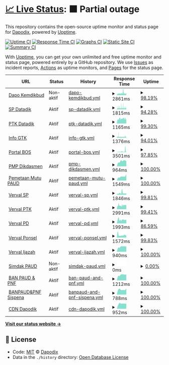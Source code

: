 # [📈 Live Status](https://dapodix.github.io/status): <!--live status--> **🟧 Partial outage**

This repository contains the open-source uptime monitor and status page for [Dapodix](https://dapodix.github.io/status), powered by [Upptime](https://github.com/upptime/upptime).

[![Uptime CI](https://github.com/koj-co/upptime/workflows/Uptime%20CI/badge.svg)](https://github.com/koj-co/upptime/actions?query=workflow%3A%22Uptime+CI%22)
[![Response Time CI](https://github.com/koj-co/upptime/workflows/Response%20Time%20CI/badge.svg)](https://github.com/koj-co/upptime/actions?query=workflow%3A%22Response+Time+CI%22)
[![Graphs CI](https://github.com/koj-co/upptime/workflows/Graphs%20CI/badge.svg)](https://github.com/koj-co/upptime/actions?query=workflow%3A%22Graphs+CI%22)
[![Static Site CI](https://github.com/koj-co/upptime/workflows/Static%20Site%20CI/badge.svg)](https://github.com/koj-co/upptime/actions?query=workflow%3A%22Static+Site+CI%22)
[![Summary CI](https://github.com/koj-co/upptime/workflows/Summary%20CI/badge.svg)](https://github.com/koj-co/upptime/actions?query=workflow%3A%22Summary+CI%22)

With [Upptime](https://upptime.js.org), you can get your own unlimited and free uptime monitor and status page, powered entirely by a GitHub repository. We use [Issues](https://github.com/dapodix/status/issues) as incident reports, [Actions](https://github.com/dapodix/status/actions) as uptime monitors, and [Pages](https://dapodix.github.io/status) for the status page.

<!--start: status pages-->
<!-- This summary is generated by Upptime (https://github.com/upptime/upptime) -->
<!-- Do not edit this manually, your changes will be overwritten -->
<!-- prettier-ignore -->
| URL | Status | History | Response Time | Uptime |
| --- | ------ | ------- | ------------- | ------ |
| <img alt="" src="https://favicons.githubusercontent.com/dapo.kemdikbud.go.id" height="13"> [Dapo Kemdikbud](https://dapo.kemdikbud.go.id/) | Non-aktif | [dapo-kemdikbud.yml](https://github.com/dapodix/status/commits/HEAD/history/dapo-kemdikbud.yml) | <details><summary><img alt="Response time graph" src="./graphs/dapo-kemdikbud/response-time-week.png" height="20"> 2861ms</summary><br><a href="https://dapodix.github.io/status/history/dapo-kemdikbud"><img alt="Response time 3230" src="https://img.shields.io/endpoint?url=https%3A%2F%2Fraw.githubusercontent.com%2Fdapodix%2Fstatus%2FHEAD%2Fapi%2Fdapo-kemdikbud%2Fresponse-time.json"></a><br><a href="https://dapodix.github.io/status/history/dapo-kemdikbud"><img alt="24-hour response time 2811" src="https://img.shields.io/endpoint?url=https%3A%2F%2Fraw.githubusercontent.com%2Fdapodix%2Fstatus%2FHEAD%2Fapi%2Fdapo-kemdikbud%2Fresponse-time-day.json"></a><br><a href="https://dapodix.github.io/status/history/dapo-kemdikbud"><img alt="7-day response time 2861" src="https://img.shields.io/endpoint?url=https%3A%2F%2Fraw.githubusercontent.com%2Fdapodix%2Fstatus%2FHEAD%2Fapi%2Fdapo-kemdikbud%2Fresponse-time-week.json"></a><br><a href="https://dapodix.github.io/status/history/dapo-kemdikbud"><img alt="30-day response time 3032" src="https://img.shields.io/endpoint?url=https%3A%2F%2Fraw.githubusercontent.com%2Fdapodix%2Fstatus%2FHEAD%2Fapi%2Fdapo-kemdikbud%2Fresponse-time-month.json"></a><br><a href="https://dapodix.github.io/status/history/dapo-kemdikbud"><img alt="1-year response time 3230" src="https://img.shields.io/endpoint?url=https%3A%2F%2Fraw.githubusercontent.com%2Fdapodix%2Fstatus%2FHEAD%2Fapi%2Fdapo-kemdikbud%2Fresponse-time-year.json"></a></details> | <details><summary><a href="https://dapodix.github.io/status/history/dapo-kemdikbud">98.19%</a></summary><a href="https://dapodix.github.io/status/history/dapo-kemdikbud"><img alt="All-time uptime 99.75%" src="https://img.shields.io/endpoint?url=https%3A%2F%2Fraw.githubusercontent.com%2Fdapodix%2Fstatus%2FHEAD%2Fapi%2Fdapo-kemdikbud%2Fuptime.json"></a><br><a href="https://dapodix.github.io/status/history/dapo-kemdikbud"><img alt="24-hour uptime 93.41%" src="https://img.shields.io/endpoint?url=https%3A%2F%2Fraw.githubusercontent.com%2Fdapodix%2Fstatus%2FHEAD%2Fapi%2Fdapo-kemdikbud%2Fuptime-day.json"></a><br><a href="https://dapodix.github.io/status/history/dapo-kemdikbud"><img alt="7-day uptime 98.19%" src="https://img.shields.io/endpoint?url=https%3A%2F%2Fraw.githubusercontent.com%2Fdapodix%2Fstatus%2FHEAD%2Fapi%2Fdapo-kemdikbud%2Fuptime-week.json"></a><br><a href="https://dapodix.github.io/status/history/dapo-kemdikbud"><img alt="30-day uptime 98.46%" src="https://img.shields.io/endpoint?url=https%3A%2F%2Fraw.githubusercontent.com%2Fdapodix%2Fstatus%2FHEAD%2Fapi%2Fdapo-kemdikbud%2Fuptime-month.json"></a><br><a href="https://dapodix.github.io/status/history/dapo-kemdikbud"><img alt="1-year uptime 99.75%" src="https://img.shields.io/endpoint?url=https%3A%2F%2Fraw.githubusercontent.com%2Fdapodix%2Fstatus%2FHEAD%2Fapi%2Fdapo-kemdikbud%2Fuptime-year.json"></a></details>
| <img alt="" src="https://favicons.githubusercontent.com/sp.datadik.kemdikbud.go.id" height="13"> [SP Datadik](https://sp.datadik.kemdikbud.go.id/) | Aktif | [sp-datadik.yml](https://github.com/dapodix/status/commits/HEAD/history/sp-datadik.yml) | <details><summary><img alt="Response time graph" src="./graphs/sp-datadik/response-time-week.png" height="20"> 1815ms</summary><br><a href="https://dapodix.github.io/status/history/sp-datadik"><img alt="Response time 1726" src="https://img.shields.io/endpoint?url=https%3A%2F%2Fraw.githubusercontent.com%2Fdapodix%2Fstatus%2FHEAD%2Fapi%2Fsp-datadik%2Fresponse-time.json"></a><br><a href="https://dapodix.github.io/status/history/sp-datadik"><img alt="24-hour response time 1529" src="https://img.shields.io/endpoint?url=https%3A%2F%2Fraw.githubusercontent.com%2Fdapodix%2Fstatus%2FHEAD%2Fapi%2Fsp-datadik%2Fresponse-time-day.json"></a><br><a href="https://dapodix.github.io/status/history/sp-datadik"><img alt="7-day response time 1815" src="https://img.shields.io/endpoint?url=https%3A%2F%2Fraw.githubusercontent.com%2Fdapodix%2Fstatus%2FHEAD%2Fapi%2Fsp-datadik%2Fresponse-time-week.json"></a><br><a href="https://dapodix.github.io/status/history/sp-datadik"><img alt="30-day response time 1863" src="https://img.shields.io/endpoint?url=https%3A%2F%2Fraw.githubusercontent.com%2Fdapodix%2Fstatus%2FHEAD%2Fapi%2Fsp-datadik%2Fresponse-time-month.json"></a><br><a href="https://dapodix.github.io/status/history/sp-datadik"><img alt="1-year response time 1726" src="https://img.shields.io/endpoint?url=https%3A%2F%2Fraw.githubusercontent.com%2Fdapodix%2Fstatus%2FHEAD%2Fapi%2Fsp-datadik%2Fresponse-time-year.json"></a></details> | <details><summary><a href="https://dapodix.github.io/status/history/sp-datadik">94.28%</a></summary><a href="https://dapodix.github.io/status/history/sp-datadik"><img alt="All-time uptime 99.77%" src="https://img.shields.io/endpoint?url=https%3A%2F%2Fraw.githubusercontent.com%2Fdapodix%2Fstatus%2FHEAD%2Fapi%2Fsp-datadik%2Fuptime.json"></a><br><a href="https://dapodix.github.io/status/history/sp-datadik"><img alt="24-hour uptime 94.37%" src="https://img.shields.io/endpoint?url=https%3A%2F%2Fraw.githubusercontent.com%2Fdapodix%2Fstatus%2FHEAD%2Fapi%2Fsp-datadik%2Fuptime-day.json"></a><br><a href="https://dapodix.github.io/status/history/sp-datadik"><img alt="7-day uptime 94.28%" src="https://img.shields.io/endpoint?url=https%3A%2F%2Fraw.githubusercontent.com%2Fdapodix%2Fstatus%2FHEAD%2Fapi%2Fsp-datadik%2Fuptime-week.json"></a><br><a href="https://dapodix.github.io/status/history/sp-datadik"><img alt="30-day uptime 97.78%" src="https://img.shields.io/endpoint?url=https%3A%2F%2Fraw.githubusercontent.com%2Fdapodix%2Fstatus%2FHEAD%2Fapi%2Fsp-datadik%2Fuptime-month.json"></a><br><a href="https://dapodix.github.io/status/history/sp-datadik"><img alt="1-year uptime 99.77%" src="https://img.shields.io/endpoint?url=https%3A%2F%2Fraw.githubusercontent.com%2Fdapodix%2Fstatus%2FHEAD%2Fapi%2Fsp-datadik%2Fuptime-year.json"></a></details>
| <img alt="" src="https://favicons.githubusercontent.com/ptk.datadik.kemdikbud.go.id" height="13"> [PTK Datadik](https://ptk.datadik.kemdikbud.go.id) | Aktif | [ptk-datadik.yml](https://github.com/dapodix/status/commits/HEAD/history/ptk-datadik.yml) | <details><summary><img alt="Response time graph" src="./graphs/ptk-datadik/response-time-week.png" height="20"> 1165ms</summary><br><a href="https://dapodix.github.io/status/history/ptk-datadik"><img alt="Response time 2969" src="https://img.shields.io/endpoint?url=https%3A%2F%2Fraw.githubusercontent.com%2Fdapodix%2Fstatus%2FHEAD%2Fapi%2Fptk-datadik%2Fresponse-time.json"></a><br><a href="https://dapodix.github.io/status/history/ptk-datadik"><img alt="24-hour response time 1087" src="https://img.shields.io/endpoint?url=https%3A%2F%2Fraw.githubusercontent.com%2Fdapodix%2Fstatus%2FHEAD%2Fapi%2Fptk-datadik%2Fresponse-time-day.json"></a><br><a href="https://dapodix.github.io/status/history/ptk-datadik"><img alt="7-day response time 1165" src="https://img.shields.io/endpoint?url=https%3A%2F%2Fraw.githubusercontent.com%2Fdapodix%2Fstatus%2FHEAD%2Fapi%2Fptk-datadik%2Fresponse-time-week.json"></a><br><a href="https://dapodix.github.io/status/history/ptk-datadik"><img alt="30-day response time 1226" src="https://img.shields.io/endpoint?url=https%3A%2F%2Fraw.githubusercontent.com%2Fdapodix%2Fstatus%2FHEAD%2Fapi%2Fptk-datadik%2Fresponse-time-month.json"></a><br><a href="https://dapodix.github.io/status/history/ptk-datadik"><img alt="1-year response time 2969" src="https://img.shields.io/endpoint?url=https%3A%2F%2Fraw.githubusercontent.com%2Fdapodix%2Fstatus%2FHEAD%2Fapi%2Fptk-datadik%2Fresponse-time-year.json"></a></details> | <details><summary><a href="https://dapodix.github.io/status/history/ptk-datadik">99.30%</a></summary><a href="https://dapodix.github.io/status/history/ptk-datadik"><img alt="All-time uptime 89.05%" src="https://img.shields.io/endpoint?url=https%3A%2F%2Fraw.githubusercontent.com%2Fdapodix%2Fstatus%2FHEAD%2Fapi%2Fptk-datadik%2Fuptime.json"></a><br><a href="https://dapodix.github.io/status/history/ptk-datadik"><img alt="24-hour uptime 99.15%" src="https://img.shields.io/endpoint?url=https%3A%2F%2Fraw.githubusercontent.com%2Fdapodix%2Fstatus%2FHEAD%2Fapi%2Fptk-datadik%2Fuptime-day.json"></a><br><a href="https://dapodix.github.io/status/history/ptk-datadik"><img alt="7-day uptime 99.30%" src="https://img.shields.io/endpoint?url=https%3A%2F%2Fraw.githubusercontent.com%2Fdapodix%2Fstatus%2FHEAD%2Fapi%2Fptk-datadik%2Fuptime-week.json"></a><br><a href="https://dapodix.github.io/status/history/ptk-datadik"><img alt="30-day uptime 99.49%" src="https://img.shields.io/endpoint?url=https%3A%2F%2Fraw.githubusercontent.com%2Fdapodix%2Fstatus%2FHEAD%2Fapi%2Fptk-datadik%2Fuptime-month.json"></a><br><a href="https://dapodix.github.io/status/history/ptk-datadik"><img alt="1-year uptime 89.05%" src="https://img.shields.io/endpoint?url=https%3A%2F%2Fraw.githubusercontent.com%2Fdapodix%2Fstatus%2FHEAD%2Fapi%2Fptk-datadik%2Fuptime-year.json"></a></details>
| <img alt="" src="https://favicons.githubusercontent.com/info.gtk.kemdikbud.go.id" height="13"> [Info GTK](https://info.gtk.kemdikbud.go.id) | Aktif | [info-gtk.yml](https://github.com/dapodix/status/commits/HEAD/history/info-gtk.yml) | <details><summary><img alt="Response time graph" src="./graphs/info-gtk/response-time-week.png" height="20"> 1376ms</summary><br><a href="https://dapodix.github.io/status/history/info-gtk"><img alt="Response time 1632" src="https://img.shields.io/endpoint?url=https%3A%2F%2Fraw.githubusercontent.com%2Fdapodix%2Fstatus%2FHEAD%2Fapi%2Finfo-gtk%2Fresponse-time.json"></a><br><a href="https://dapodix.github.io/status/history/info-gtk"><img alt="24-hour response time 1154" src="https://img.shields.io/endpoint?url=https%3A%2F%2Fraw.githubusercontent.com%2Fdapodix%2Fstatus%2FHEAD%2Fapi%2Finfo-gtk%2Fresponse-time-day.json"></a><br><a href="https://dapodix.github.io/status/history/info-gtk"><img alt="7-day response time 1376" src="https://img.shields.io/endpoint?url=https%3A%2F%2Fraw.githubusercontent.com%2Fdapodix%2Fstatus%2FHEAD%2Fapi%2Finfo-gtk%2Fresponse-time-week.json"></a><br><a href="https://dapodix.github.io/status/history/info-gtk"><img alt="30-day response time 1449" src="https://img.shields.io/endpoint?url=https%3A%2F%2Fraw.githubusercontent.com%2Fdapodix%2Fstatus%2FHEAD%2Fapi%2Finfo-gtk%2Fresponse-time-month.json"></a><br><a href="https://dapodix.github.io/status/history/info-gtk"><img alt="1-year response time 1632" src="https://img.shields.io/endpoint?url=https%3A%2F%2Fraw.githubusercontent.com%2Fdapodix%2Fstatus%2FHEAD%2Fapi%2Finfo-gtk%2Fresponse-time-year.json"></a></details> | <details><summary><a href="https://dapodix.github.io/status/history/info-gtk">94.01%</a></summary><a href="https://dapodix.github.io/status/history/info-gtk"><img alt="All-time uptime 46.08%" src="https://img.shields.io/endpoint?url=https%3A%2F%2Fraw.githubusercontent.com%2Fdapodix%2Fstatus%2FHEAD%2Fapi%2Finfo-gtk%2Fuptime.json"></a><br><a href="https://dapodix.github.io/status/history/info-gtk"><img alt="24-hour uptime 89.94%" src="https://img.shields.io/endpoint?url=https%3A%2F%2Fraw.githubusercontent.com%2Fdapodix%2Fstatus%2FHEAD%2Fapi%2Finfo-gtk%2Fuptime-day.json"></a><br><a href="https://dapodix.github.io/status/history/info-gtk"><img alt="7-day uptime 94.01%" src="https://img.shields.io/endpoint?url=https%3A%2F%2Fraw.githubusercontent.com%2Fdapodix%2Fstatus%2FHEAD%2Fapi%2Finfo-gtk%2Fuptime-week.json"></a><br><a href="https://dapodix.github.io/status/history/info-gtk"><img alt="30-day uptime 98.04%" src="https://img.shields.io/endpoint?url=https%3A%2F%2Fraw.githubusercontent.com%2Fdapodix%2Fstatus%2FHEAD%2Fapi%2Finfo-gtk%2Fuptime-month.json"></a><br><a href="https://dapodix.github.io/status/history/info-gtk"><img alt="1-year uptime 46.08%" src="https://img.shields.io/endpoint?url=https%3A%2F%2Fraw.githubusercontent.com%2Fdapodix%2Fstatus%2FHEAD%2Fapi%2Finfo-gtk%2Fuptime-year.json"></a></details>
| <img alt="" src="https://favicons.githubusercontent.com/bos.kemdikbud.go.id" height="13"> [Portal BOS](https://bos.kemdikbud.go.id/) | Aktif | [portal-bos.yml](https://github.com/dapodix/status/commits/HEAD/history/portal-bos.yml) | <details><summary><img alt="Response time graph" src="./graphs/portal-bos/response-time-week.png" height="20"> 3501ms</summary><br><a href="https://dapodix.github.io/status/history/portal-bos"><img alt="Response time 1979" src="https://img.shields.io/endpoint?url=https%3A%2F%2Fraw.githubusercontent.com%2Fdapodix%2Fstatus%2FHEAD%2Fapi%2Fportal-bos%2Fresponse-time.json"></a><br><a href="https://dapodix.github.io/status/history/portal-bos"><img alt="24-hour response time 4269" src="https://img.shields.io/endpoint?url=https%3A%2F%2Fraw.githubusercontent.com%2Fdapodix%2Fstatus%2FHEAD%2Fapi%2Fportal-bos%2Fresponse-time-day.json"></a><br><a href="https://dapodix.github.io/status/history/portal-bos"><img alt="7-day response time 3501" src="https://img.shields.io/endpoint?url=https%3A%2F%2Fraw.githubusercontent.com%2Fdapodix%2Fstatus%2FHEAD%2Fapi%2Fportal-bos%2Fresponse-time-week.json"></a><br><a href="https://dapodix.github.io/status/history/portal-bos"><img alt="30-day response time 2771" src="https://img.shields.io/endpoint?url=https%3A%2F%2Fraw.githubusercontent.com%2Fdapodix%2Fstatus%2FHEAD%2Fapi%2Fportal-bos%2Fresponse-time-month.json"></a><br><a href="https://dapodix.github.io/status/history/portal-bos"><img alt="1-year response time 1979" src="https://img.shields.io/endpoint?url=https%3A%2F%2Fraw.githubusercontent.com%2Fdapodix%2Fstatus%2FHEAD%2Fapi%2Fportal-bos%2Fresponse-time-year.json"></a></details> | <details><summary><a href="https://dapodix.github.io/status/history/portal-bos">97.85%</a></summary><a href="https://dapodix.github.io/status/history/portal-bos"><img alt="All-time uptime 99.36%" src="https://img.shields.io/endpoint?url=https%3A%2F%2Fraw.githubusercontent.com%2Fdapodix%2Fstatus%2FHEAD%2Fapi%2Fportal-bos%2Fuptime.json"></a><br><a href="https://dapodix.github.io/status/history/portal-bos"><img alt="24-hour uptime 99.70%" src="https://img.shields.io/endpoint?url=https%3A%2F%2Fraw.githubusercontent.com%2Fdapodix%2Fstatus%2FHEAD%2Fapi%2Fportal-bos%2Fuptime-day.json"></a><br><a href="https://dapodix.github.io/status/history/portal-bos"><img alt="7-day uptime 97.85%" src="https://img.shields.io/endpoint?url=https%3A%2F%2Fraw.githubusercontent.com%2Fdapodix%2Fstatus%2FHEAD%2Fapi%2Fportal-bos%2Fuptime-week.json"></a><br><a href="https://dapodix.github.io/status/history/portal-bos"><img alt="30-day uptime 95.92%" src="https://img.shields.io/endpoint?url=https%3A%2F%2Fraw.githubusercontent.com%2Fdapodix%2Fstatus%2FHEAD%2Fapi%2Fportal-bos%2Fuptime-month.json"></a><br><a href="https://dapodix.github.io/status/history/portal-bos"><img alt="1-year uptime 99.36%" src="https://img.shields.io/endpoint?url=https%3A%2F%2Fraw.githubusercontent.com%2Fdapodix%2Fstatus%2FHEAD%2Fapi%2Fportal-bos%2Fuptime-year.json"></a></details>
| <img alt="" src="https://favicons.githubusercontent.com/pmp.kemdikbud.go.id" height="13"> [PMP Dikdasmen](http://pmp.kemdikbud.go.id/) | Aktif | [pmp-dikdasmen.yml](https://github.com/dapodix/status/commits/HEAD/history/pmp-dikdasmen.yml) | <details><summary><img alt="Response time graph" src="./graphs/pmp-dikdasmen/response-time-week.png" height="20"> 964ms</summary><br><a href="https://dapodix.github.io/status/history/pmp-dikdasmen"><img alt="Response time 1233" src="https://img.shields.io/endpoint?url=https%3A%2F%2Fraw.githubusercontent.com%2Fdapodix%2Fstatus%2FHEAD%2Fapi%2Fpmp-dikdasmen%2Fresponse-time.json"></a><br><a href="https://dapodix.github.io/status/history/pmp-dikdasmen"><img alt="24-hour response time 961" src="https://img.shields.io/endpoint?url=https%3A%2F%2Fraw.githubusercontent.com%2Fdapodix%2Fstatus%2FHEAD%2Fapi%2Fpmp-dikdasmen%2Fresponse-time-day.json"></a><br><a href="https://dapodix.github.io/status/history/pmp-dikdasmen"><img alt="7-day response time 964" src="https://img.shields.io/endpoint?url=https%3A%2F%2Fraw.githubusercontent.com%2Fdapodix%2Fstatus%2FHEAD%2Fapi%2Fpmp-dikdasmen%2Fresponse-time-week.json"></a><br><a href="https://dapodix.github.io/status/history/pmp-dikdasmen"><img alt="30-day response time 990" src="https://img.shields.io/endpoint?url=https%3A%2F%2Fraw.githubusercontent.com%2Fdapodix%2Fstatus%2FHEAD%2Fapi%2Fpmp-dikdasmen%2Fresponse-time-month.json"></a><br><a href="https://dapodix.github.io/status/history/pmp-dikdasmen"><img alt="1-year response time 1233" src="https://img.shields.io/endpoint?url=https%3A%2F%2Fraw.githubusercontent.com%2Fdapodix%2Fstatus%2FHEAD%2Fapi%2Fpmp-dikdasmen%2Fresponse-time-year.json"></a></details> | <details><summary><a href="https://dapodix.github.io/status/history/pmp-dikdasmen">100.00%</a></summary><a href="https://dapodix.github.io/status/history/pmp-dikdasmen"><img alt="All-time uptime 99.36%" src="https://img.shields.io/endpoint?url=https%3A%2F%2Fraw.githubusercontent.com%2Fdapodix%2Fstatus%2FHEAD%2Fapi%2Fpmp-dikdasmen%2Fuptime.json"></a><br><a href="https://dapodix.github.io/status/history/pmp-dikdasmen"><img alt="24-hour uptime 100.00%" src="https://img.shields.io/endpoint?url=https%3A%2F%2Fraw.githubusercontent.com%2Fdapodix%2Fstatus%2FHEAD%2Fapi%2Fpmp-dikdasmen%2Fuptime-day.json"></a><br><a href="https://dapodix.github.io/status/history/pmp-dikdasmen"><img alt="7-day uptime 100.00%" src="https://img.shields.io/endpoint?url=https%3A%2F%2Fraw.githubusercontent.com%2Fdapodix%2Fstatus%2FHEAD%2Fapi%2Fpmp-dikdasmen%2Fuptime-week.json"></a><br><a href="https://dapodix.github.io/status/history/pmp-dikdasmen"><img alt="30-day uptime 99.91%" src="https://img.shields.io/endpoint?url=https%3A%2F%2Fraw.githubusercontent.com%2Fdapodix%2Fstatus%2FHEAD%2Fapi%2Fpmp-dikdasmen%2Fuptime-month.json"></a><br><a href="https://dapodix.github.io/status/history/pmp-dikdasmen"><img alt="1-year uptime 99.36%" src="https://img.shields.io/endpoint?url=https%3A%2F%2Fraw.githubusercontent.com%2Fdapodix%2Fstatus%2FHEAD%2Fapi%2Fpmp-dikdasmen%2Fuptime-year.json"></a></details>
| <img alt="" src="https://favicons.githubusercontent.com/pemetaanmutu.paud-dikmas.kemdikbud.go.id" height="13"> [Pemetaan Mutu PAUD](https://pemetaanmutu.paud-dikmas.kemdikbud.go.id/) | Aktif | [pemetaan-mutu-paud.yml](https://github.com/dapodix/status/commits/HEAD/history/pemetaan-mutu-paud.yml) | <details><summary><img alt="Response time graph" src="./graphs/pemetaan-mutu-paud/response-time-week.png" height="20"> 1549ms</summary><br><a href="https://dapodix.github.io/status/history/pemetaan-mutu-paud"><img alt="Response time 7447" src="https://img.shields.io/endpoint?url=https%3A%2F%2Fraw.githubusercontent.com%2Fdapodix%2Fstatus%2FHEAD%2Fapi%2Fpemetaan-mutu-paud%2Fresponse-time.json"></a><br><a href="https://dapodix.github.io/status/history/pemetaan-mutu-paud"><img alt="24-hour response time 2472" src="https://img.shields.io/endpoint?url=https%3A%2F%2Fraw.githubusercontent.com%2Fdapodix%2Fstatus%2FHEAD%2Fapi%2Fpemetaan-mutu-paud%2Fresponse-time-day.json"></a><br><a href="https://dapodix.github.io/status/history/pemetaan-mutu-paud"><img alt="7-day response time 1549" src="https://img.shields.io/endpoint?url=https%3A%2F%2Fraw.githubusercontent.com%2Fdapodix%2Fstatus%2FHEAD%2Fapi%2Fpemetaan-mutu-paud%2Fresponse-time-week.json"></a><br><a href="https://dapodix.github.io/status/history/pemetaan-mutu-paud"><img alt="30-day response time 6371" src="https://img.shields.io/endpoint?url=https%3A%2F%2Fraw.githubusercontent.com%2Fdapodix%2Fstatus%2FHEAD%2Fapi%2Fpemetaan-mutu-paud%2Fresponse-time-month.json"></a><br><a href="https://dapodix.github.io/status/history/pemetaan-mutu-paud"><img alt="1-year response time 7447" src="https://img.shields.io/endpoint?url=https%3A%2F%2Fraw.githubusercontent.com%2Fdapodix%2Fstatus%2FHEAD%2Fapi%2Fpemetaan-mutu-paud%2Fresponse-time-year.json"></a></details> | <details><summary><a href="https://dapodix.github.io/status/history/pemetaan-mutu-paud">100.00%</a></summary><a href="https://dapodix.github.io/status/history/pemetaan-mutu-paud"><img alt="All-time uptime 93.28%" src="https://img.shields.io/endpoint?url=https%3A%2F%2Fraw.githubusercontent.com%2Fdapodix%2Fstatus%2FHEAD%2Fapi%2Fpemetaan-mutu-paud%2Fuptime.json"></a><br><a href="https://dapodix.github.io/status/history/pemetaan-mutu-paud"><img alt="24-hour uptime 100.00%" src="https://img.shields.io/endpoint?url=https%3A%2F%2Fraw.githubusercontent.com%2Fdapodix%2Fstatus%2FHEAD%2Fapi%2Fpemetaan-mutu-paud%2Fuptime-day.json"></a><br><a href="https://dapodix.github.io/status/history/pemetaan-mutu-paud"><img alt="7-day uptime 100.00%" src="https://img.shields.io/endpoint?url=https%3A%2F%2Fraw.githubusercontent.com%2Fdapodix%2Fstatus%2FHEAD%2Fapi%2Fpemetaan-mutu-paud%2Fuptime-week.json"></a><br><a href="https://dapodix.github.io/status/history/pemetaan-mutu-paud"><img alt="30-day uptime 98.64%" src="https://img.shields.io/endpoint?url=https%3A%2F%2Fraw.githubusercontent.com%2Fdapodix%2Fstatus%2FHEAD%2Fapi%2Fpemetaan-mutu-paud%2Fuptime-month.json"></a><br><a href="https://dapodix.github.io/status/history/pemetaan-mutu-paud"><img alt="1-year uptime 93.28%" src="https://img.shields.io/endpoint?url=https%3A%2F%2Fraw.githubusercontent.com%2Fdapodix%2Fstatus%2FHEAD%2Fapi%2Fpemetaan-mutu-paud%2Fuptime-year.json"></a></details>
| <img alt="" src="https://favicons.githubusercontent.com/vervalsp.data.kemdikbud.go.id" height="13"> [Verval SP](http://vervalsp.data.kemdikbud.go.id/) | Aktif | [verval-sp.yml](https://github.com/dapodix/status/commits/HEAD/history/verval-sp.yml) | <details><summary><img alt="Response time graph" src="./graphs/verval-sp/response-time-week.png" height="20"> 1846ms</summary><br><a href="https://dapodix.github.io/status/history/verval-sp"><img alt="Response time 1571" src="https://img.shields.io/endpoint?url=https%3A%2F%2Fraw.githubusercontent.com%2Fdapodix%2Fstatus%2FHEAD%2Fapi%2Fverval-sp%2Fresponse-time.json"></a><br><a href="https://dapodix.github.io/status/history/verval-sp"><img alt="24-hour response time 1527" src="https://img.shields.io/endpoint?url=https%3A%2F%2Fraw.githubusercontent.com%2Fdapodix%2Fstatus%2FHEAD%2Fapi%2Fverval-sp%2Fresponse-time-day.json"></a><br><a href="https://dapodix.github.io/status/history/verval-sp"><img alt="7-day response time 1846" src="https://img.shields.io/endpoint?url=https%3A%2F%2Fraw.githubusercontent.com%2Fdapodix%2Fstatus%2FHEAD%2Fapi%2Fverval-sp%2Fresponse-time-week.json"></a><br><a href="https://dapodix.github.io/status/history/verval-sp"><img alt="30-day response time 1766" src="https://img.shields.io/endpoint?url=https%3A%2F%2Fraw.githubusercontent.com%2Fdapodix%2Fstatus%2FHEAD%2Fapi%2Fverval-sp%2Fresponse-time-month.json"></a><br><a href="https://dapodix.github.io/status/history/verval-sp"><img alt="1-year response time 1571" src="https://img.shields.io/endpoint?url=https%3A%2F%2Fraw.githubusercontent.com%2Fdapodix%2Fstatus%2FHEAD%2Fapi%2Fverval-sp%2Fresponse-time-year.json"></a></details> | <details><summary><a href="https://dapodix.github.io/status/history/verval-sp">99.81%</a></summary><a href="https://dapodix.github.io/status/history/verval-sp"><img alt="All-time uptime 98.67%" src="https://img.shields.io/endpoint?url=https%3A%2F%2Fraw.githubusercontent.com%2Fdapodix%2Fstatus%2FHEAD%2Fapi%2Fverval-sp%2Fuptime.json"></a><br><a href="https://dapodix.github.io/status/history/verval-sp"><img alt="24-hour uptime 100.00%" src="https://img.shields.io/endpoint?url=https%3A%2F%2Fraw.githubusercontent.com%2Fdapodix%2Fstatus%2FHEAD%2Fapi%2Fverval-sp%2Fuptime-day.json"></a><br><a href="https://dapodix.github.io/status/history/verval-sp"><img alt="7-day uptime 99.81%" src="https://img.shields.io/endpoint?url=https%3A%2F%2Fraw.githubusercontent.com%2Fdapodix%2Fstatus%2FHEAD%2Fapi%2Fverval-sp%2Fuptime-week.json"></a><br><a href="https://dapodix.github.io/status/history/verval-sp"><img alt="30-day uptime 98.79%" src="https://img.shields.io/endpoint?url=https%3A%2F%2Fraw.githubusercontent.com%2Fdapodix%2Fstatus%2FHEAD%2Fapi%2Fverval-sp%2Fuptime-month.json"></a><br><a href="https://dapodix.github.io/status/history/verval-sp"><img alt="1-year uptime 98.67%" src="https://img.shields.io/endpoint?url=https%3A%2F%2Fraw.githubusercontent.com%2Fdapodix%2Fstatus%2FHEAD%2Fapi%2Fverval-sp%2Fuptime-year.json"></a></details>
| <img alt="" src="https://favicons.githubusercontent.com/vervalptk.data.kemdikbud.go.id" height="13"> [Verval PTK](http://vervalptk.data.kemdikbud.go.id/) | Aktif | [verval-ptk.yml](https://github.com/dapodix/status/commits/HEAD/history/verval-ptk.yml) | <details><summary><img alt="Response time graph" src="./graphs/verval-ptk/response-time-week.png" height="20"> 2991ms</summary><br><a href="https://dapodix.github.io/status/history/verval-ptk"><img alt="Response time 3258" src="https://img.shields.io/endpoint?url=https%3A%2F%2Fraw.githubusercontent.com%2Fdapodix%2Fstatus%2FHEAD%2Fapi%2Fverval-ptk%2Fresponse-time.json"></a><br><a href="https://dapodix.github.io/status/history/verval-ptk"><img alt="24-hour response time 3179" src="https://img.shields.io/endpoint?url=https%3A%2F%2Fraw.githubusercontent.com%2Fdapodix%2Fstatus%2FHEAD%2Fapi%2Fverval-ptk%2Fresponse-time-day.json"></a><br><a href="https://dapodix.github.io/status/history/verval-ptk"><img alt="7-day response time 2991" src="https://img.shields.io/endpoint?url=https%3A%2F%2Fraw.githubusercontent.com%2Fdapodix%2Fstatus%2FHEAD%2Fapi%2Fverval-ptk%2Fresponse-time-week.json"></a><br><a href="https://dapodix.github.io/status/history/verval-ptk"><img alt="30-day response time 3032" src="https://img.shields.io/endpoint?url=https%3A%2F%2Fraw.githubusercontent.com%2Fdapodix%2Fstatus%2FHEAD%2Fapi%2Fverval-ptk%2Fresponse-time-month.json"></a><br><a href="https://dapodix.github.io/status/history/verval-ptk"><img alt="1-year response time 3258" src="https://img.shields.io/endpoint?url=https%3A%2F%2Fraw.githubusercontent.com%2Fdapodix%2Fstatus%2FHEAD%2Fapi%2Fverval-ptk%2Fresponse-time-year.json"></a></details> | <details><summary><a href="https://dapodix.github.io/status/history/verval-ptk">99.41%</a></summary><a href="https://dapodix.github.io/status/history/verval-ptk"><img alt="All-time uptime 98.78%" src="https://img.shields.io/endpoint?url=https%3A%2F%2Fraw.githubusercontent.com%2Fdapodix%2Fstatus%2FHEAD%2Fapi%2Fverval-ptk%2Fuptime.json"></a><br><a href="https://dapodix.github.io/status/history/verval-ptk"><img alt="24-hour uptime 100.00%" src="https://img.shields.io/endpoint?url=https%3A%2F%2Fraw.githubusercontent.com%2Fdapodix%2Fstatus%2FHEAD%2Fapi%2Fverval-ptk%2Fuptime-day.json"></a><br><a href="https://dapodix.github.io/status/history/verval-ptk"><img alt="7-day uptime 99.41%" src="https://img.shields.io/endpoint?url=https%3A%2F%2Fraw.githubusercontent.com%2Fdapodix%2Fstatus%2FHEAD%2Fapi%2Fverval-ptk%2Fuptime-week.json"></a><br><a href="https://dapodix.github.io/status/history/verval-ptk"><img alt="30-day uptime 98.47%" src="https://img.shields.io/endpoint?url=https%3A%2F%2Fraw.githubusercontent.com%2Fdapodix%2Fstatus%2FHEAD%2Fapi%2Fverval-ptk%2Fuptime-month.json"></a><br><a href="https://dapodix.github.io/status/history/verval-ptk"><img alt="1-year uptime 98.78%" src="https://img.shields.io/endpoint?url=https%3A%2F%2Fraw.githubusercontent.com%2Fdapodix%2Fstatus%2FHEAD%2Fapi%2Fverval-ptk%2Fuptime-year.json"></a></details>
| <img alt="" src="https://favicons.githubusercontent.com/vervalpd.data.kemdikbud.go.id" height="13"> [Verval PD](http://vervalpd.data.kemdikbud.go.id/) | Aktif | [verval-pd.yml](https://github.com/dapodix/status/commits/HEAD/history/verval-pd.yml) | <details><summary><img alt="Response time graph" src="./graphs/verval-pd/response-time-week.png" height="20"> 1993ms</summary><br><a href="https://dapodix.github.io/status/history/verval-pd"><img alt="Response time 2304" src="https://img.shields.io/endpoint?url=https%3A%2F%2Fraw.githubusercontent.com%2Fdapodix%2Fstatus%2FHEAD%2Fapi%2Fverval-pd%2Fresponse-time.json"></a><br><a href="https://dapodix.github.io/status/history/verval-pd"><img alt="24-hour response time 1996" src="https://img.shields.io/endpoint?url=https%3A%2F%2Fraw.githubusercontent.com%2Fdapodix%2Fstatus%2FHEAD%2Fapi%2Fverval-pd%2Fresponse-time-day.json"></a><br><a href="https://dapodix.github.io/status/history/verval-pd"><img alt="7-day response time 1993" src="https://img.shields.io/endpoint?url=https%3A%2F%2Fraw.githubusercontent.com%2Fdapodix%2Fstatus%2FHEAD%2Fapi%2Fverval-pd%2Fresponse-time-week.json"></a><br><a href="https://dapodix.github.io/status/history/verval-pd"><img alt="30-day response time 1993" src="https://img.shields.io/endpoint?url=https%3A%2F%2Fraw.githubusercontent.com%2Fdapodix%2Fstatus%2FHEAD%2Fapi%2Fverval-pd%2Fresponse-time-month.json"></a><br><a href="https://dapodix.github.io/status/history/verval-pd"><img alt="1-year response time 2304" src="https://img.shields.io/endpoint?url=https%3A%2F%2Fraw.githubusercontent.com%2Fdapodix%2Fstatus%2FHEAD%2Fapi%2Fverval-pd%2Fresponse-time-year.json"></a></details> | <details><summary><a href="https://dapodix.github.io/status/history/verval-pd">86.59%</a></summary><a href="https://dapodix.github.io/status/history/verval-pd"><img alt="All-time uptime 14.00%" src="https://img.shields.io/endpoint?url=https%3A%2F%2Fraw.githubusercontent.com%2Fdapodix%2Fstatus%2FHEAD%2Fapi%2Fverval-pd%2Fuptime.json"></a><br><a href="https://dapodix.github.io/status/history/verval-pd"><img alt="24-hour uptime 100.00%" src="https://img.shields.io/endpoint?url=https%3A%2F%2Fraw.githubusercontent.com%2Fdapodix%2Fstatus%2FHEAD%2Fapi%2Fverval-pd%2Fuptime-day.json"></a><br><a href="https://dapodix.github.io/status/history/verval-pd"><img alt="7-day uptime 86.59%" src="https://img.shields.io/endpoint?url=https%3A%2F%2Fraw.githubusercontent.com%2Fdapodix%2Fstatus%2FHEAD%2Fapi%2Fverval-pd%2Fuptime-week.json"></a><br><a href="https://dapodix.github.io/status/history/verval-pd"><img alt="30-day uptime 18.02%" src="https://img.shields.io/endpoint?url=https%3A%2F%2Fraw.githubusercontent.com%2Fdapodix%2Fstatus%2FHEAD%2Fapi%2Fverval-pd%2Fuptime-month.json"></a><br><a href="https://dapodix.github.io/status/history/verval-pd"><img alt="1-year uptime 14.00%" src="https://img.shields.io/endpoint?url=https%3A%2F%2Fraw.githubusercontent.com%2Fdapodix%2Fstatus%2FHEAD%2Fapi%2Fverval-pd%2Fuptime-year.json"></a></details>
| <img alt="" src="https://favicons.githubusercontent.com/vervalponsel.data.kemdikbud.go.id" height="13"> [Verval Ponsel](https://vervalponsel.data.kemdikbud.go.id/) | Aktif | [verval-ponsel.yml](https://github.com/dapodix/status/commits/HEAD/history/verval-ponsel.yml) | <details><summary><img alt="Response time graph" src="./graphs/verval-ponsel/response-time-week.png" height="20"> 1572ms</summary><br><a href="https://dapodix.github.io/status/history/verval-ponsel"><img alt="Response time 2129" src="https://img.shields.io/endpoint?url=https%3A%2F%2Fraw.githubusercontent.com%2Fdapodix%2Fstatus%2FHEAD%2Fapi%2Fverval-ponsel%2Fresponse-time.json"></a><br><a href="https://dapodix.github.io/status/history/verval-ponsel"><img alt="24-hour response time 1624" src="https://img.shields.io/endpoint?url=https%3A%2F%2Fraw.githubusercontent.com%2Fdapodix%2Fstatus%2FHEAD%2Fapi%2Fverval-ponsel%2Fresponse-time-day.json"></a><br><a href="https://dapodix.github.io/status/history/verval-ponsel"><img alt="7-day response time 1572" src="https://img.shields.io/endpoint?url=https%3A%2F%2Fraw.githubusercontent.com%2Fdapodix%2Fstatus%2FHEAD%2Fapi%2Fverval-ponsel%2Fresponse-time-week.json"></a><br><a href="https://dapodix.github.io/status/history/verval-ponsel"><img alt="30-day response time 2474" src="https://img.shields.io/endpoint?url=https%3A%2F%2Fraw.githubusercontent.com%2Fdapodix%2Fstatus%2FHEAD%2Fapi%2Fverval-ponsel%2Fresponse-time-month.json"></a><br><a href="https://dapodix.github.io/status/history/verval-ponsel"><img alt="1-year response time 2129" src="https://img.shields.io/endpoint?url=https%3A%2F%2Fraw.githubusercontent.com%2Fdapodix%2Fstatus%2FHEAD%2Fapi%2Fverval-ponsel%2Fresponse-time-year.json"></a></details> | <details><summary><a href="https://dapodix.github.io/status/history/verval-ponsel">99.83%</a></summary><a href="https://dapodix.github.io/status/history/verval-ponsel"><img alt="All-time uptime 97.96%" src="https://img.shields.io/endpoint?url=https%3A%2F%2Fraw.githubusercontent.com%2Fdapodix%2Fstatus%2FHEAD%2Fapi%2Fverval-ponsel%2Fuptime.json"></a><br><a href="https://dapodix.github.io/status/history/verval-ponsel"><img alt="24-hour uptime 100.00%" src="https://img.shields.io/endpoint?url=https%3A%2F%2Fraw.githubusercontent.com%2Fdapodix%2Fstatus%2FHEAD%2Fapi%2Fverval-ponsel%2Fuptime-day.json"></a><br><a href="https://dapodix.github.io/status/history/verval-ponsel"><img alt="7-day uptime 99.83%" src="https://img.shields.io/endpoint?url=https%3A%2F%2Fraw.githubusercontent.com%2Fdapodix%2Fstatus%2FHEAD%2Fapi%2Fverval-ponsel%2Fuptime-week.json"></a><br><a href="https://dapodix.github.io/status/history/verval-ponsel"><img alt="30-day uptime 98.85%" src="https://img.shields.io/endpoint?url=https%3A%2F%2Fraw.githubusercontent.com%2Fdapodix%2Fstatus%2FHEAD%2Fapi%2Fverval-ponsel%2Fuptime-month.json"></a><br><a href="https://dapodix.github.io/status/history/verval-ponsel"><img alt="1-year uptime 97.96%" src="https://img.shields.io/endpoint?url=https%3A%2F%2Fraw.githubusercontent.com%2Fdapodix%2Fstatus%2FHEAD%2Fapi%2Fverval-ponsel%2Fuptime-year.json"></a></details>
| <img alt="" src="https://favicons.githubusercontent.com/info.gtk.kemdikbud.go.id" height="13"> [Verval Ijazah](https://info.gtk.kemdikbud.go.id/verval_s1/index.php) | Aktif | [verval-ijazah.yml](https://github.com/dapodix/status/commits/HEAD/history/verval-ijazah.yml) | <details><summary><img alt="Response time graph" src="./graphs/verval-ijazah/response-time-week.png" height="20"> 940ms</summary><br><a href="https://dapodix.github.io/status/history/verval-ijazah"><img alt="Response time 1603" src="https://img.shields.io/endpoint?url=https%3A%2F%2Fraw.githubusercontent.com%2Fdapodix%2Fstatus%2FHEAD%2Fapi%2Fverval-ijazah%2Fresponse-time.json"></a><br><a href="https://dapodix.github.io/status/history/verval-ijazah"><img alt="24-hour response time 994" src="https://img.shields.io/endpoint?url=https%3A%2F%2Fraw.githubusercontent.com%2Fdapodix%2Fstatus%2FHEAD%2Fapi%2Fverval-ijazah%2Fresponse-time-day.json"></a><br><a href="https://dapodix.github.io/status/history/verval-ijazah"><img alt="7-day response time 940" src="https://img.shields.io/endpoint?url=https%3A%2F%2Fraw.githubusercontent.com%2Fdapodix%2Fstatus%2FHEAD%2Fapi%2Fverval-ijazah%2Fresponse-time-week.json"></a><br><a href="https://dapodix.github.io/status/history/verval-ijazah"><img alt="30-day response time 939" src="https://img.shields.io/endpoint?url=https%3A%2F%2Fraw.githubusercontent.com%2Fdapodix%2Fstatus%2FHEAD%2Fapi%2Fverval-ijazah%2Fresponse-time-month.json"></a><br><a href="https://dapodix.github.io/status/history/verval-ijazah"><img alt="1-year response time 1603" src="https://img.shields.io/endpoint?url=https%3A%2F%2Fraw.githubusercontent.com%2Fdapodix%2Fstatus%2FHEAD%2Fapi%2Fverval-ijazah%2Fresponse-time-year.json"></a></details> | <details><summary><a href="https://dapodix.github.io/status/history/verval-ijazah">100.00%</a></summary><a href="https://dapodix.github.io/status/history/verval-ijazah"><img alt="All-time uptime 46.41%" src="https://img.shields.io/endpoint?url=https%3A%2F%2Fraw.githubusercontent.com%2Fdapodix%2Fstatus%2FHEAD%2Fapi%2Fverval-ijazah%2Fuptime.json"></a><br><a href="https://dapodix.github.io/status/history/verval-ijazah"><img alt="24-hour uptime 100.00%" src="https://img.shields.io/endpoint?url=https%3A%2F%2Fraw.githubusercontent.com%2Fdapodix%2Fstatus%2FHEAD%2Fapi%2Fverval-ijazah%2Fuptime-day.json"></a><br><a href="https://dapodix.github.io/status/history/verval-ijazah"><img alt="7-day uptime 100.00%" src="https://img.shields.io/endpoint?url=https%3A%2F%2Fraw.githubusercontent.com%2Fdapodix%2Fstatus%2FHEAD%2Fapi%2Fverval-ijazah%2Fuptime-week.json"></a><br><a href="https://dapodix.github.io/status/history/verval-ijazah"><img alt="30-day uptime 99.84%" src="https://img.shields.io/endpoint?url=https%3A%2F%2Fraw.githubusercontent.com%2Fdapodix%2Fstatus%2FHEAD%2Fapi%2Fverval-ijazah%2Fuptime-month.json"></a><br><a href="https://dapodix.github.io/status/history/verval-ijazah"><img alt="1-year uptime 46.41%" src="https://img.shields.io/endpoint?url=https%3A%2F%2Fraw.githubusercontent.com%2Fdapodix%2Fstatus%2FHEAD%2Fapi%2Fverval-ijazah%2Fuptime-year.json"></a></details>
| <img alt="" src="https://favicons.githubusercontent.com/app.paud-dikmas.kemdikbud.go.id" height="13"> [Simdak PAUD](https://app.paud-dikmas.kemdikbud.go.id/simdak/) | Non-aktif | [simdak-paud.yml](https://github.com/dapodix/status/commits/HEAD/history/simdak-paud.yml) | <details><summary><img alt="Response time graph" src="./graphs/simdak-paud/response-time-week.png" height="20"> 0ms</summary><br><a href="https://dapodix.github.io/status/history/simdak-paud"><img alt="Response time 2263" src="https://img.shields.io/endpoint?url=https%3A%2F%2Fraw.githubusercontent.com%2Fdapodix%2Fstatus%2FHEAD%2Fapi%2Fsimdak-paud%2Fresponse-time.json"></a><br><a href="https://dapodix.github.io/status/history/simdak-paud"><img alt="24-hour response time 0" src="https://img.shields.io/endpoint?url=https%3A%2F%2Fraw.githubusercontent.com%2Fdapodix%2Fstatus%2FHEAD%2Fapi%2Fsimdak-paud%2Fresponse-time-day.json"></a><br><a href="https://dapodix.github.io/status/history/simdak-paud"><img alt="7-day response time 0" src="https://img.shields.io/endpoint?url=https%3A%2F%2Fraw.githubusercontent.com%2Fdapodix%2Fstatus%2FHEAD%2Fapi%2Fsimdak-paud%2Fresponse-time-week.json"></a><br><a href="https://dapodix.github.io/status/history/simdak-paud"><img alt="30-day response time 0" src="https://img.shields.io/endpoint?url=https%3A%2F%2Fraw.githubusercontent.com%2Fdapodix%2Fstatus%2FHEAD%2Fapi%2Fsimdak-paud%2Fresponse-time-month.json"></a><br><a href="https://dapodix.github.io/status/history/simdak-paud"><img alt="1-year response time 2263" src="https://img.shields.io/endpoint?url=https%3A%2F%2Fraw.githubusercontent.com%2Fdapodix%2Fstatus%2FHEAD%2Fapi%2Fsimdak-paud%2Fresponse-time-year.json"></a></details> | <details><summary><a href="https://dapodix.github.io/status/history/simdak-paud">0.00%</a></summary><a href="https://dapodix.github.io/status/history/simdak-paud"><img alt="All-time uptime 84.75%" src="https://img.shields.io/endpoint?url=https%3A%2F%2Fraw.githubusercontent.com%2Fdapodix%2Fstatus%2FHEAD%2Fapi%2Fsimdak-paud%2Fuptime.json"></a><br><a href="https://dapodix.github.io/status/history/simdak-paud"><img alt="24-hour uptime 0.00%" src="https://img.shields.io/endpoint?url=https%3A%2F%2Fraw.githubusercontent.com%2Fdapodix%2Fstatus%2FHEAD%2Fapi%2Fsimdak-paud%2Fuptime-day.json"></a><br><a href="https://dapodix.github.io/status/history/simdak-paud"><img alt="7-day uptime 0.00%" src="https://img.shields.io/endpoint?url=https%3A%2F%2Fraw.githubusercontent.com%2Fdapodix%2Fstatus%2FHEAD%2Fapi%2Fsimdak-paud%2Fuptime-week.json"></a><br><a href="https://dapodix.github.io/status/history/simdak-paud"><img alt="30-day uptime 0.00%" src="https://img.shields.io/endpoint?url=https%3A%2F%2Fraw.githubusercontent.com%2Fdapodix%2Fstatus%2FHEAD%2Fapi%2Fsimdak-paud%2Fuptime-month.json"></a><br><a href="https://dapodix.github.io/status/history/simdak-paud"><img alt="1-year uptime 84.75%" src="https://img.shields.io/endpoint?url=https%3A%2F%2Fraw.githubusercontent.com%2Fdapodix%2Fstatus%2FHEAD%2Fapi%2Fsimdak-paud%2Fuptime-year.json"></a></details>
| <img alt="" src="https://favicons.githubusercontent.com/banpaudpnf.kemdikbud.go.id" height="13"> [BAN PAUD & PNF](https://banpaudpnf.kemdikbud.go.id/) | Aktif | [ban-paud-and-pnf.yml](https://github.com/dapodix/status/commits/HEAD/history/ban-paud-and-pnf.yml) | <details><summary><img alt="Response time graph" src="./graphs/ban-paud-and-pnf/response-time-week.png" height="20"> 1212ms</summary><br><a href="https://dapodix.github.io/status/history/ban-paud-and-pnf"><img alt="Response time 1564" src="https://img.shields.io/endpoint?url=https%3A%2F%2Fraw.githubusercontent.com%2Fdapodix%2Fstatus%2FHEAD%2Fapi%2Fban-paud-and-pnf%2Fresponse-time.json"></a><br><a href="https://dapodix.github.io/status/history/ban-paud-and-pnf"><img alt="24-hour response time 1294" src="https://img.shields.io/endpoint?url=https%3A%2F%2Fraw.githubusercontent.com%2Fdapodix%2Fstatus%2FHEAD%2Fapi%2Fban-paud-and-pnf%2Fresponse-time-day.json"></a><br><a href="https://dapodix.github.io/status/history/ban-paud-and-pnf"><img alt="7-day response time 1212" src="https://img.shields.io/endpoint?url=https%3A%2F%2Fraw.githubusercontent.com%2Fdapodix%2Fstatus%2FHEAD%2Fapi%2Fban-paud-and-pnf%2Fresponse-time-week.json"></a><br><a href="https://dapodix.github.io/status/history/ban-paud-and-pnf"><img alt="30-day response time 1246" src="https://img.shields.io/endpoint?url=https%3A%2F%2Fraw.githubusercontent.com%2Fdapodix%2Fstatus%2FHEAD%2Fapi%2Fban-paud-and-pnf%2Fresponse-time-month.json"></a><br><a href="https://dapodix.github.io/status/history/ban-paud-and-pnf"><img alt="1-year response time 1564" src="https://img.shields.io/endpoint?url=https%3A%2F%2Fraw.githubusercontent.com%2Fdapodix%2Fstatus%2FHEAD%2Fapi%2Fban-paud-and-pnf%2Fresponse-time-year.json"></a></details> | <details><summary><a href="https://dapodix.github.io/status/history/ban-paud-and-pnf">100.00%</a></summary><a href="https://dapodix.github.io/status/history/ban-paud-and-pnf"><img alt="All-time uptime 58.00%" src="https://img.shields.io/endpoint?url=https%3A%2F%2Fraw.githubusercontent.com%2Fdapodix%2Fstatus%2FHEAD%2Fapi%2Fban-paud-and-pnf%2Fuptime.json"></a><br><a href="https://dapodix.github.io/status/history/ban-paud-and-pnf"><img alt="24-hour uptime 100.00%" src="https://img.shields.io/endpoint?url=https%3A%2F%2Fraw.githubusercontent.com%2Fdapodix%2Fstatus%2FHEAD%2Fapi%2Fban-paud-and-pnf%2Fuptime-day.json"></a><br><a href="https://dapodix.github.io/status/history/ban-paud-and-pnf"><img alt="7-day uptime 100.00%" src="https://img.shields.io/endpoint?url=https%3A%2F%2Fraw.githubusercontent.com%2Fdapodix%2Fstatus%2FHEAD%2Fapi%2Fban-paud-and-pnf%2Fuptime-week.json"></a><br><a href="https://dapodix.github.io/status/history/ban-paud-and-pnf"><img alt="30-day uptime 100.00%" src="https://img.shields.io/endpoint?url=https%3A%2F%2Fraw.githubusercontent.com%2Fdapodix%2Fstatus%2FHEAD%2Fapi%2Fban-paud-and-pnf%2Fuptime-month.json"></a><br><a href="https://dapodix.github.io/status/history/ban-paud-and-pnf"><img alt="1-year uptime 58.00%" src="https://img.shields.io/endpoint?url=https%3A%2F%2Fraw.githubusercontent.com%2Fdapodix%2Fstatus%2FHEAD%2Fapi%2Fban-paud-and-pnf%2Fuptime-year.json"></a></details>
| <img alt="" src="https://favicons.githubusercontent.com/banpaudpnf.kemdikbud.go.id" height="13"> [BANPAUD&PNF Sispena](https://banpaudpnf.kemdikbud.go.id/sispena/) | Aktif | [banpaud-and-pnf-sispena.yml](https://github.com/dapodix/status/commits/HEAD/history/banpaud-and-pnf-sispena.yml) | <details><summary><img alt="Response time graph" src="./graphs/banpaud-and-pnf-sispena/response-time-week.png" height="20"> 788ms</summary><br><a href="https://dapodix.github.io/status/history/banpaud-and-pnf-sispena"><img alt="Response time 1005" src="https://img.shields.io/endpoint?url=https%3A%2F%2Fraw.githubusercontent.com%2Fdapodix%2Fstatus%2FHEAD%2Fapi%2Fbanpaud-and-pnf-sispena%2Fresponse-time.json"></a><br><a href="https://dapodix.github.io/status/history/banpaud-and-pnf-sispena"><img alt="24-hour response time 959" src="https://img.shields.io/endpoint?url=https%3A%2F%2Fraw.githubusercontent.com%2Fdapodix%2Fstatus%2FHEAD%2Fapi%2Fbanpaud-and-pnf-sispena%2Fresponse-time-day.json"></a><br><a href="https://dapodix.github.io/status/history/banpaud-and-pnf-sispena"><img alt="7-day response time 788" src="https://img.shields.io/endpoint?url=https%3A%2F%2Fraw.githubusercontent.com%2Fdapodix%2Fstatus%2FHEAD%2Fapi%2Fbanpaud-and-pnf-sispena%2Fresponse-time-week.json"></a><br><a href="https://dapodix.github.io/status/history/banpaud-and-pnf-sispena"><img alt="30-day response time 796" src="https://img.shields.io/endpoint?url=https%3A%2F%2Fraw.githubusercontent.com%2Fdapodix%2Fstatus%2FHEAD%2Fapi%2Fbanpaud-and-pnf-sispena%2Fresponse-time-month.json"></a><br><a href="https://dapodix.github.io/status/history/banpaud-and-pnf-sispena"><img alt="1-year response time 1005" src="https://img.shields.io/endpoint?url=https%3A%2F%2Fraw.githubusercontent.com%2Fdapodix%2Fstatus%2FHEAD%2Fapi%2Fbanpaud-and-pnf-sispena%2Fresponse-time-year.json"></a></details> | <details><summary><a href="https://dapodix.github.io/status/history/banpaud-and-pnf-sispena">100.00%</a></summary><a href="https://dapodix.github.io/status/history/banpaud-and-pnf-sispena"><img alt="All-time uptime 56.90%" src="https://img.shields.io/endpoint?url=https%3A%2F%2Fraw.githubusercontent.com%2Fdapodix%2Fstatus%2FHEAD%2Fapi%2Fbanpaud-and-pnf-sispena%2Fuptime.json"></a><br><a href="https://dapodix.github.io/status/history/banpaud-and-pnf-sispena"><img alt="24-hour uptime 100.00%" src="https://img.shields.io/endpoint?url=https%3A%2F%2Fraw.githubusercontent.com%2Fdapodix%2Fstatus%2FHEAD%2Fapi%2Fbanpaud-and-pnf-sispena%2Fuptime-day.json"></a><br><a href="https://dapodix.github.io/status/history/banpaud-and-pnf-sispena"><img alt="7-day uptime 100.00%" src="https://img.shields.io/endpoint?url=https%3A%2F%2Fraw.githubusercontent.com%2Fdapodix%2Fstatus%2FHEAD%2Fapi%2Fbanpaud-and-pnf-sispena%2Fuptime-week.json"></a><br><a href="https://dapodix.github.io/status/history/banpaud-and-pnf-sispena"><img alt="30-day uptime 100.00%" src="https://img.shields.io/endpoint?url=https%3A%2F%2Fraw.githubusercontent.com%2Fdapodix%2Fstatus%2FHEAD%2Fapi%2Fbanpaud-and-pnf-sispena%2Fuptime-month.json"></a><br><a href="https://dapodix.github.io/status/history/banpaud-and-pnf-sispena"><img alt="1-year uptime 56.90%" src="https://img.shields.io/endpoint?url=https%3A%2F%2Fraw.githubusercontent.com%2Fdapodix%2Fstatus%2FHEAD%2Fapi%2Fbanpaud-and-pnf-sispena%2Fuptime-year.json"></a></details>
| <img alt="" src="https://favicons.githubusercontent.com/cdn-dapodik.kemdikbud.go.id" height="13"> [CDN Dapodik](https://cdn-dapodik.kemdikbud.go.id/) | Aktif | [cdn-dapodik.yml](https://github.com/dapodix/status/commits/HEAD/history/cdn-dapodik.yml) | <details><summary><img alt="Response time graph" src="./graphs/cdn-dapodik/response-time-week.png" height="20"> 952ms</summary><br><a href="https://dapodix.github.io/status/history/cdn-dapodik"><img alt="Response time 1166" src="https://img.shields.io/endpoint?url=https%3A%2F%2Fraw.githubusercontent.com%2Fdapodix%2Fstatus%2FHEAD%2Fapi%2Fcdn-dapodik%2Fresponse-time.json"></a><br><a href="https://dapodix.github.io/status/history/cdn-dapodik"><img alt="24-hour response time 957" src="https://img.shields.io/endpoint?url=https%3A%2F%2Fraw.githubusercontent.com%2Fdapodix%2Fstatus%2FHEAD%2Fapi%2Fcdn-dapodik%2Fresponse-time-day.json"></a><br><a href="https://dapodix.github.io/status/history/cdn-dapodik"><img alt="7-day response time 952" src="https://img.shields.io/endpoint?url=https%3A%2F%2Fraw.githubusercontent.com%2Fdapodix%2Fstatus%2FHEAD%2Fapi%2Fcdn-dapodik%2Fresponse-time-week.json"></a><br><a href="https://dapodix.github.io/status/history/cdn-dapodik"><img alt="30-day response time 912" src="https://img.shields.io/endpoint?url=https%3A%2F%2Fraw.githubusercontent.com%2Fdapodix%2Fstatus%2FHEAD%2Fapi%2Fcdn-dapodik%2Fresponse-time-month.json"></a><br><a href="https://dapodix.github.io/status/history/cdn-dapodik"><img alt="1-year response time 1166" src="https://img.shields.io/endpoint?url=https%3A%2F%2Fraw.githubusercontent.com%2Fdapodix%2Fstatus%2FHEAD%2Fapi%2Fcdn-dapodik%2Fresponse-time-year.json"></a></details> | <details><summary><a href="https://dapodix.github.io/status/history/cdn-dapodik">100.00%</a></summary><a href="https://dapodix.github.io/status/history/cdn-dapodik"><img alt="All-time uptime 83.97%" src="https://img.shields.io/endpoint?url=https%3A%2F%2Fraw.githubusercontent.com%2Fdapodix%2Fstatus%2FHEAD%2Fapi%2Fcdn-dapodik%2Fuptime.json"></a><br><a href="https://dapodix.github.io/status/history/cdn-dapodik"><img alt="24-hour uptime 100.00%" src="https://img.shields.io/endpoint?url=https%3A%2F%2Fraw.githubusercontent.com%2Fdapodix%2Fstatus%2FHEAD%2Fapi%2Fcdn-dapodik%2Fuptime-day.json"></a><br><a href="https://dapodix.github.io/status/history/cdn-dapodik"><img alt="7-day uptime 100.00%" src="https://img.shields.io/endpoint?url=https%3A%2F%2Fraw.githubusercontent.com%2Fdapodix%2Fstatus%2FHEAD%2Fapi%2Fcdn-dapodik%2Fuptime-week.json"></a><br><a href="https://dapodix.github.io/status/history/cdn-dapodik"><img alt="30-day uptime 100.00%" src="https://img.shields.io/endpoint?url=https%3A%2F%2Fraw.githubusercontent.com%2Fdapodix%2Fstatus%2FHEAD%2Fapi%2Fcdn-dapodik%2Fuptime-month.json"></a><br><a href="https://dapodix.github.io/status/history/cdn-dapodik"><img alt="1-year uptime 83.97%" src="https://img.shields.io/endpoint?url=https%3A%2F%2Fraw.githubusercontent.com%2Fdapodix%2Fstatus%2FHEAD%2Fapi%2Fcdn-dapodik%2Fuptime-year.json"></a></details>

<!--end: status pages-->

[**Visit our status website →**](https://dapodix.github.io/status)

## 📄 License

- Code: [MIT](./LICENSE) © [Dapodix](https://dapodix.github.io/status)
- Data in the `./history` directory: [Open Database License](https://opendatacommons.org/licenses/odbl/1-0/)
